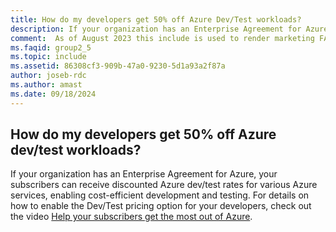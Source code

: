 ```yaml
---
title: How do my developers get 50% off Azure Dev/Test workloads?
description: If your organization has an Enterprise Agreement for Azure, your developers can choose...
comment:  As of August 2023 this include is used to render marketing FAQ content for VS Subscriptions in the following portals - VSCom, Manage, and My portals. It was not used for learn.microsoft.com content at that time.  SMEs are Jose Becerra and Larissa Crawford of Red Door Collaborative and Angela Cao-Hong.
ms.faqid: group2_5
ms.topic: include
ms.assetid: 86308cf3-909b-47a0-9230-5d1a93a2f87a
author: joseb-rdc
ms.author: amast
ms.date: 09/18/2024
---
```


## How do my developers get 50% off Azure dev/test workloads?

If your organization has an Enterprise Agreement for Azure, your subscribers can receive discounted Azure dev/test rates for various Azure services, enabling cost-efficient development and testing. For details on how to enable the Dev/Test pricing option for your developers, check out the video [Help your subscribers get the most out of Azure](https://aka.ms/HelpingSubscriberswithAzure).
